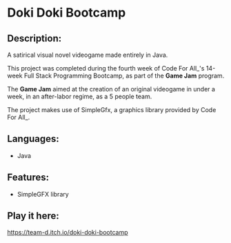 # Doki Doki Bootcamp

## Description:
A satirical visual novel videogame made entirely in Java.

This project was completed during the fourth week of Code For All_'s 14-week Full Stack Programming Bootcamp, as part of the **Game Jam** program.

The **Game Jam** aimed at the creation of an original videogame in under a week, in an after-labor regime, as a 5 people team.

The project makes use of SimpleGfx, a graphics library provided by Code For All_.

## Languages:
- Java

## Features:
- SimpleGFX library

## Play it here:
https://team-d.itch.io/doki-doki-bootcamp
